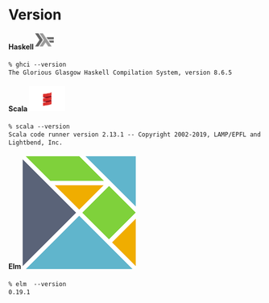 # Version

#### Haskell <sup><img src="../images/602px-Haskell-Logo.svg.png" width=37 height=26><img></sup>

```
% ghci --version
The Glorious Glasgow Haskell Compilation System, version 8.6.5
```

#### Scala <img src="../images/Scala_logo.png" width=72px height=50px><img>

```
% scala --version
Scala code runner version 2.13.1 -- Copyright 2002-2019, LAMP/EPFL and Lightbend, Inc.
```

#### Elm <img src="../images/elm-logo.png" width=225px height=224px><img>

```
% elm  --version
0.19.1
```
